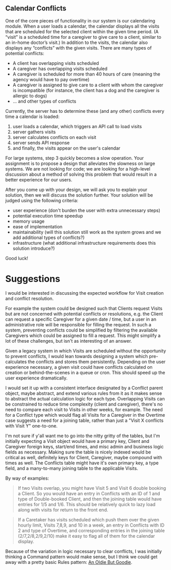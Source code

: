 ## Calendar Conflicts

One of the core pieces of functionality in our system is our calendaring module. When a user loads a calendar, the calendar displays all the visits that are scheduled for the selected client within the given time period. (A “visit” is a scheduled time for a caregiver to give care to a client, similar to an in-home doctor’s visit.) In addition to the visits, the calendar also displays any “conflicts” with the given visits. There are many types of potential conflicts:

- A client has overlapping visits scheduled
- A caregiver has overlapping visits scheduled
- A caregiver is scheduled for more than 40 hours of care (meaning the agency would have to pay overtime)
- A caregiver is assigned to give care to a client with whom the caregiver is incompatible (for instance, the client has a dog and the caregiver is allergic to dogs)
- … and other types of conflicts

Currently, the server has to determine these (and any other) conflicts every time a calendar is loaded:

1. user loads a calendar, which triggers an API call to load visits
2. server gathers visits
3. server calculates conflicts on each visit
4. server sends API response
5. and finally, the visits appear on the user's calendar

For large systems, step 3 quickly becomes a slow operation. Your assignment is to propose a design that alleviates the slowness on large systems. We are not looking for code; we are looking for a high-level discussion about a method of solving this problem that would result in a better experience for our users.

After you come up with your design, we will ask you to explain your solution, then we will discuss the solution further. Your solution will be judged using the following criteria:

- user experience (don't burden the user with extra unnecessary steps)
- potential execution time speedup
- memory usage
- ease of implementation
- maintainability (will this solution still work as the system grows and we add additional types of conflicts?)
- infrastructure (what additional infrastructure requirements does this solution introduce?)

Good luck!

# Suggestions

I would be interested in discussing the expected workflow for Visit creation and conflict resolution.

For example the system could be designed such that Clients request Visits but are not concerned with potential conflicts or resolutions, e.g. the Client can request a specific Caregiver for a given date / time, but a user in an administrative role will be responsible for filling the request. In such a system, preventing conflicts could be simplified by filtering the available Caregivers which could be assigned to fill a request. This might simplify a lot of these challenges, but isn't as interesting of an answer.

Given a legacy system in which Visits are scheduled without the opportunity to prevent conflicts, I would lean towards designing a system which pre-calculates the conflicts and stores them persistently. Depending on the user experience necessary, a given visit could have conflicts calculated on creation or behind-the-scenes in a queue or cron. This should speed up the user experience dramatically.

I would set it up with a consistent interface designated by a Conflict parent object, maybe abstract, and extend various rules from it as it makes sense to abstract the actual calculation logic for each type. Overlapping Visits can be constrained to reduce time complexity (client and caregiver), there's no need to compare each visit to Visits in other weeks, for example. The need for a Conflict type which would flag all Visits for a Caregiver in the Overtime case suggests a need for a joining table, rather than just a "Visit X conflicts with Visit Y" one-to-one.

I'm not sure if y'all want me to go into the nitty gritty of the tables, but I'm initially expecting a Visit object would have a primary key, Client and Caregiver foreign keys, start/end times, and misc admin and business logic fields as necessary.  Making sure the table is nicely indexed would be critical as well, definitely keys for Client, Caregiver, maybe compound with times as well.  The Conflicts table might have it's own primary key, a type field, and a many-to-many joining table to the applicable Visits.

By way of examples:

> If two Visits overlap, you might have Visit 5 and Visit 6 double booking a Client.  So you would have an entry in Conflicts with an ID of 1 and type of Double-booked Client, and then the joining table would have entries for 1/5 and 1/6.  This should be relatively quick to lazy load along with visits for return to the front end.

> If a Caretaker has visits scheduled which push them over the given hourly limit, Visits 7,8,9, and 10 in a week, an entry in Conflicts with ID 2 and type of Overtime, and corresponding entries in the joining table (2/7,2/8,2/9,2/10) make it easy to flag all of them for the calendar display.

Because of the variation in logic necessary to clear conflicts, I was initially thinking a Command pattern would make sense, but I think we could get away with a pretty basic Rules pattern: [An Oldie But Goodie](https://www.michael-whelan.net/rules-design-pattern/).